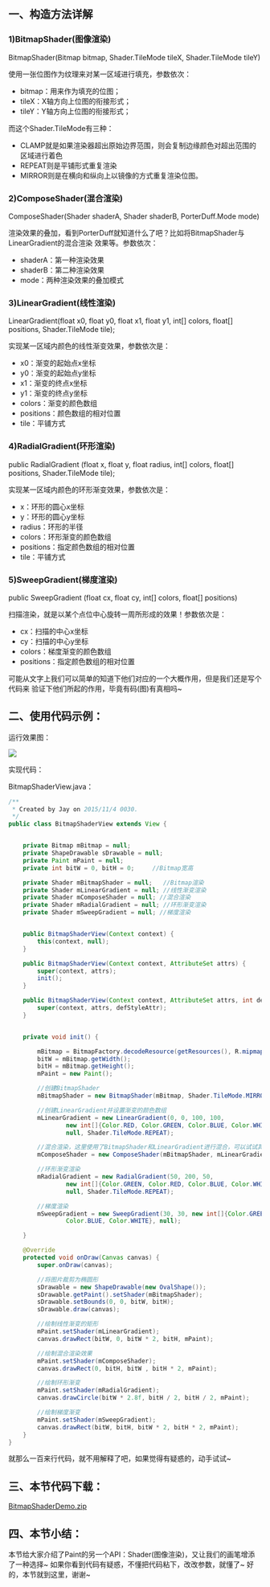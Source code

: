 ## 一、构造方法详解
### 1)BitmapShader(图像渲染)
BitmapShader(Bitmap bitmap, Shader.TileMode tileX, Shader.TileMode tileY)

使用一张位图作为纹理来对某一区域进行填充，参数依次：

- bitmap：用来作为填充的位图；
- tileX：X轴方向上位图的衔接形式；
- tileY：Y轴方向上位图的衔接形式；

而这个Shader.TileMode有三种：

- CLAMP就是如果渲染器超出原始边界范围，则会复制边缘颜色对超出范围的区域进行着色
- REPEAT则是平铺形式重复渲染
- MIRROR则是在横向和纵向上以镜像的方式重复渲染位图。


### 2)ComposeShader(混合渲染)
ComposeShader(Shader shaderA, Shader shaderB, PorterDuff.Mode mode)

渲染效果的叠加，看到PorterDuff就知道什么了吧？比如将BitmapShader与LinearGradient的混合渲染 效果等。参数依次：

- shaderA：第一种渲染效果
- shaderB：第二种渲染效果
- mode：两种渲染效果的叠加模式


### 3)LinearGradient(线性渲染)
LinearGradient(float x0, float y0, float x1, float y1, int[] colors, float[] positions, Shader.TileMode tile);

实现某一区域内颜色的线性渐变效果，参数依次是：

- x0：渐变的起始点x坐标
- y0：渐变的起始点y坐标
- x1：渐变的终点x坐标
- y1：渐变的终点y坐标
- colors：渐变的颜色数组
- positions：颜色数组的相对位置
- tile：平铺方式


### 4)RadialGradient(环形渲染)
public RadialGradient (float x, float y, float radius, int[] colors, float[] positions, Shader.TileMode tile);

实现某一区域内颜色的环形渐变效果，参数依次是：

- x：环形的圆心x坐标
- y：环形的圆心y坐标
- radius：环形的半径
- colors：环形渐变的颜色数组
- positions：指定颜色数组的相对位置
- tile：平铺方式


### 5)SweepGradient(梯度渲染)
public SweepGradient (float cx, float cy, int[] colors, float[] positions)

扫描渲染，就是以某个点位中心旋转一周所形成的效果！参数依次是：

- cx：扫描的中心x坐标
- cy：扫描的中心y坐标
- colors：梯度渐变的颜色数组
- positions：指定颜色数组的相对位置

可能从文字上我们可以简单的知道下他们对应的一个大概作用，但是我们还是写个代码来 验证下他们所起的作用，毕竟有码(图)有真相吗~


## 二、使用代码示例：
运行效果图：

![](../img/custom-106.jpg)

实现代码：

BitmapShaderView.java：
```java
/**
 * Created by Jay on 2015/11/4 0030.
 */
public class BitmapShaderView extends View {


    private Bitmap mBitmap = null;
    private ShapeDrawable sDrawable = null;
    private Paint mPaint = null;
    private int bitW = 0, bitH = 0;     //Bitmap宽高

    private Shader mBitmapShader = null;   //Bitmap渲染
    private Shader mLinearGradient = null; //线性渐变渲染
    private Shader mComposeShader = null; //混合渲染
    private Shader mRadialGradient = null; //环形渐变渲染
    private Shader mSweepGradient = null; //梯度渲染


    public BitmapShaderView(Context context) {
        this(context, null);
    }

    public BitmapShaderView(Context context, AttributeSet attrs) {
        super(context, attrs);
        init();
    }

    public BitmapShaderView(Context context, AttributeSet attrs, int defStyleAttr) {
        super(context, attrs, defStyleAttr);
    }


    private void init() {

        mBitmap = BitmapFactory.decodeResource(getResources(), R.mipmap.img_cat);
        bitW = mBitmap.getWidth();
        bitH = mBitmap.getHeight();
        mPaint = new Paint();

        //创建BitmapShader
        mBitmapShader = new BitmapShader(mBitmap, Shader.TileMode.MIRROR, Shader.TileMode.MIRROR);

        //创建LinearGradient并设置渐变的颜色数组
        mLinearGradient = new LinearGradient(0, 0, 100, 100,
                new int[]{Color.RED, Color.GREEN, Color.BLUE, Color.WHITE},
                null, Shader.TileMode.REPEAT);

        //混合渲染，这里使用了BitmapShader和LinearGradient进行混合，可以试试其他~
        mComposeShader = new ComposeShader(mBitmapShader, mLinearGradient, PorterDuff.Mode.DARKEN);

        //环形渐变渲染
        mRadialGradient = new RadialGradient(50, 200, 50,
                new int[]{Color.GREEN, Color.RED, Color.BLUE, Color.WHITE},
                null, Shader.TileMode.REPEAT);

        //梯度渲染
        mSweepGradient = new SweepGradient(30, 30, new int[]{Color.GREEN, Color.RED,
                Color.BLUE, Color.WHITE}, null);

    }

    @Override
    protected void onDraw(Canvas canvas) {
        super.onDraw(canvas);

        //将图片裁剪为椭圆形
        sDrawable = new ShapeDrawable(new OvalShape());
        sDrawable.getPaint().setShader(mBitmapShader);
        sDrawable.setBounds(0, 0, bitW, bitH);
        sDrawable.draw(canvas);

        //绘制线性渐变的矩形
        mPaint.setShader(mLinearGradient);
        canvas.drawRect(bitW, 0, bitW * 2, bitH, mPaint);

        //绘制混合渲染效果
        mPaint.setShader(mComposeShader);
        canvas.drawRect(0, bitH, bitW , bitH * 2, mPaint);

        //绘制环形渐变
        mPaint.setShader(mRadialGradient);
        canvas.drawCircle(bitW * 2.8f, bitH / 2, bitH / 2, mPaint);

        //绘制梯度渐变
        mPaint.setShader(mSweepGradient);
        canvas.drawRect(bitW, bitH, bitW * 2, bitH * 2, mPaint);
    }
}
```

就那么一百来行代码，就不用解释了吧，如果觉得有疑惑的，动手试试~


## 三、本节代码下载：
[BitmapShaderDemo.zip](../img/BitmapShaderDemo.zip)


## 四、本节小结：
本节给大家介绍了Paint的另一个API：Shader(图像渲染)，又让我们的画笔增添了一种选择~ 如果你看到代码有疑惑，不懂把代码粘下，改改参数，就懂了~ 好的，本节就到这里，谢谢~